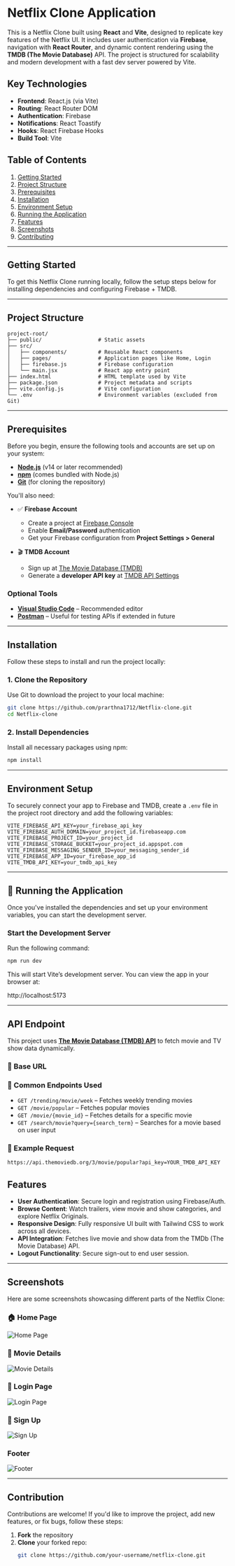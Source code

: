 # Netflix Clone Application

This is a Netflix Clone built using **React** and **Vite**, designed to replicate key features of the Netflix UI. It includes user authentication via **Firebase**, navigation with **React Router**, and dynamic content rendering using the **TMDB (The Movie Database)** API. The project is structured for scalability and modern development with a fast dev server powered by Vite.

## Key Technologies

- **Frontend**: React.js (via Vite)
- **Routing**: React Router DOM
- **Authentication**: Firebase
- **Notifications**: React Toastify
- **Hooks**: React Firebase Hooks
- **Build Tool**: Vite

## Table of Contents

1. [Getting Started](#getting-started)
2. [Project Structure](#project-structure)
3. [Prerequisites](#prerequisites)
4. [Installation](#installation)
5. [Environment Setup](#environment-setup)
6. [Running the Application](#running-the-application)
7. [Features](#features)
8. [Screenshots](#screenshots)
9. [Contributing](#contributing)

---

## Getting Started

To get this Netflix Clone running locally, follow the setup steps below for installing dependencies and configuring Firebase + TMDB.

---

## Project Structure

```plaintext
project-root/
├── public/                  # Static assets
├── src/
│   ├── components/          # Reusable React components
│   ├── pages/               # Application pages like Home, Login
│   ├── firebase.js          # Firebase configuration
│   └── main.jsx             # React app entry point
├── index.html               # HTML template used by Vite
├── package.json             # Project metadata and scripts
├── vite.config.js           # Vite configuration
└── .env                     # Environment variables (excluded from Git)
```

---

## Prerequisites

Before you begin, ensure the following tools and accounts are set up on your system:

- **[Node.js](https://nodejs.org/)** (v14 or later recommended)
- **[npm](https://www.npmjs.com/)** (comes bundled with Node.js)
- **[Git](https://git-scm.com/)** (for cloning the repository)

You'll also need:

- ✅ **Firebase Account**

  - Create a project at [Firebase Console](https://console.firebase.google.com/)
  - Enable **Email/Password** authentication
  - Get your Firebase configuration from **Project Settings > General**

- 🎬 **TMDB Account**
  - Sign up at [The Movie Database (TMDB)](https://www.themoviedb.org/)
  - Generate a **developer API key** at [TMDB API Settings](https://www.themoviedb.org/settings/api)

### Optional Tools

- **[Visual Studio Code](https://code.visualstudio.com/)** – Recommended editor
- **[Postman](https://www.postman.com/)** – Useful for testing APIs if extended in future

---

## Installation

Follow these steps to install and run the project locally:

### 1. Clone the Repository

Use Git to download the project to your local machine:

```bash
git clone https://github.com/prarthna1712/Netflix-clone.git
cd Netflix-clone
```

### 2. Install Dependencies

Install all necessary packages using npm:

```bash
npm install
```

---

## Environment Setup

To securely connect your app to Firebase and TMDB, create a `.env` file in the project root directory and add the following variables:

```env
VITE_FIREBASE_API_KEY=your_firebase_api_key
VITE_FIREBASE_AUTH_DOMAIN=your_project_id.firebaseapp.com
VITE_FIREBASE_PROJECT_ID=your_project_id
VITE_FIREBASE_STORAGE_BUCKET=your_project_id.appspot.com
VITE_FIREBASE_MESSAGING_SENDER_ID=your_messaging_sender_id
VITE_FIREBASE_APP_ID=your_firebase_app_id
VITE_TMDB_API_KEY=your_tmdb_api_key
```

---

## 🚀 Running the Application

Once you've installed the dependencies and set up your environment variables, you can start the development server.

### Start the Development Server

Run the following command:

```bash
npm run dev
```

This will start Vite’s development server. You can view the app in your browser at:

http://localhost:5173

---

## API Endpoint

This project uses **[The Movie Database (TMDB) API](https://developer.themoviedb.org/docs)** to fetch movie and TV show data dynamically.

### 🔹 Base URL

### 🔹 Common Endpoints Used

- `GET /trending/movie/week` – Fetches weekly trending movies
- `GET /movie/popular` – Fetches popular movies
- `GET /movie/{movie_id}` – Fetches details for a specific movie
- `GET /search/movie?query={search_term}` – Searches for a movie based on user input

### 🔹 Example Request

```bash
https://api.themoviedb.org/3/movie/popular?api_key=YOUR_TMDB_API_KEY
```

## Features

- **User Authentication**: Secure login and registration using Firebase/Auth.
- **Browse Content**: Watch trailers, view movie and show categories, and explore Netflix Originals.
- **Responsive Design**: Fully responsive UI built with Tailwind CSS to work across all devices.
- **API Integration**: Fetches live movie and show data from the TMDb (The Movie Database) API.
- **Logout Functionality**: Secure sign-out to end user session.

---

## Screenshots

Here are some screenshots showcasing different parts of the Netflix Clone:

### 🏠 Home Page

![Home Page](./public/screenshots/Home.png)

### 📄 Movie Details

![Movie Details](./public/screenshots/MovieCards.png)

### 🔐 Login Page

![Login Page](./public/screenshots/Login.png)

### 📄 Sign Up

![Sign Up](./public/screenshots/Signup.png)

### Footer

![Footer](./public/screenshots/Footer.png)

---

## Contribution

Contributions are welcome! If you'd like to improve the project, add new features, or fix bugs, follow these steps:

1. **Fork** the repository
2. **Clone** your forked repo:
   ```bash
   git clone https://github.com/your-username/netflix-clone.git
   ```
